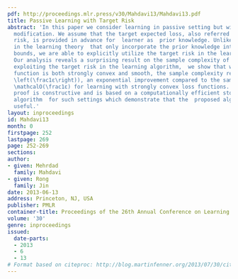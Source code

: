 ```yaml
---
pdf: http://proceedings.mlr.press/v30/Mahdavi13/Mahdavi13.pdf
title: Passive Learning with Target Risk
abstract: 'In this paper we consider learning in passive setting but with a slight
  modification. We assume that the target expected loss, also referred to as target
  risk, is provided in advance for  learner as  prior knowledge. Unlike most studies
  in the learning theory  that only incorporate the prior knowledge into the generalization
  bounds, we are able to explicitly utilize the target risk in the learning process.
  Our analysis reveals a surprising result on the sample complexity of learning: by
  exploiting the target risk in the learning algorithm,  we show that when the loss
  function is both strongly convex and smooth, the sample complexity reduces to \mathcalO(\log
  \left(\frac1ε\right)), an exponential improvement compared to the sample complexity
  \mathcalO(\frac1ε) for learning with strongly convex loss functions.  Furthermore,  our
  proof is constructive and is based on a computationally efficient stochastic optimization
  algorithm  for such settings which demonstrate that the  proposed algorithm is practically
  useful.'
layout: inproceedings
id: Mahdavi13
month: 0
firstpage: 252
lastpage: 269
page: 252-269
sections: 
author:
- given: Mehrdad
  family: Mahdavi
- given: Rong
  family: Jin
date: 2013-06-13
address: Princeton, NJ, USA
publisher: PMLR
container-title: Proceedings of the 26th Annual Conference on Learning Theory
volume: '30'
genre: inproceedings
issued:
  date-parts:
  - 2013
  - 6
  - 13
# Format based on citeproc: http://blog.martinfenner.org/2013/07/30/citeproc-yaml-for-bibliographies/
---
```

